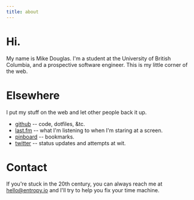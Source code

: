 ```yaml
---
title: about
---
```

# Hi.

My name is Mike Douglas. I'm a student at the University of British
Columbia, and a prospective software engineer. This is my little corner
of the web.

# Elsewhere

I put my stuff on the web and let other people back it up.

* [github] -- code, dotfiles, &tc.
* [last.fm] -- what I'm listening to when I'm staring at a screen.
* [pinboard] -- bookmarks.
* [twitter] -- status updates and attempts at wit.

# Contact

If you're stuck in the 20th century, you can always reach me at
<hello@entropy.io> and I'll try to help you fix your time machine.

[github]: http://github.com/mikedouglas
[last.fm]: http://last.fm/mikedouglas
[pinboard]: http://pinboard.in/u:mikedouglas
[twitter]: http://twitter.com/mikedouglas
